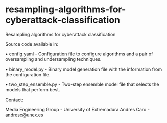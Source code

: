 # resampling-algorithms-for-cyberattack-classification
Resampling algorithms for cyberattack classification

Source code available in:

• config.yaml - Configuration file to configure algorithms and a pair of oversampling and undersampling techniques.

• binary_model.py - Binary model generation file with the information from the configuration file.

• two_step_ensemble.py - Two-step ensemble model file that selects the models that perform best.

Contact:

Media Engineering Group - University of Extremadura
Andres Caro - andresc@unex.es
